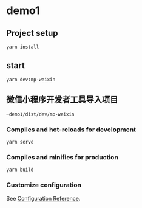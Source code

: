 # demo1

## Project setup
```
yarn install
```

## start
```
yarn dev:mp-weixin
```

## 微信小程序开发者工具导入项目
```
~demo1/dist/dev/mp-weixin
```

### Compiles and hot-reloads for development
```
yarn serve
```

### Compiles and minifies for production
```
yarn build
```

### Customize configuration
See [Configuration Reference](https://cli.vuejs.org/config/).
